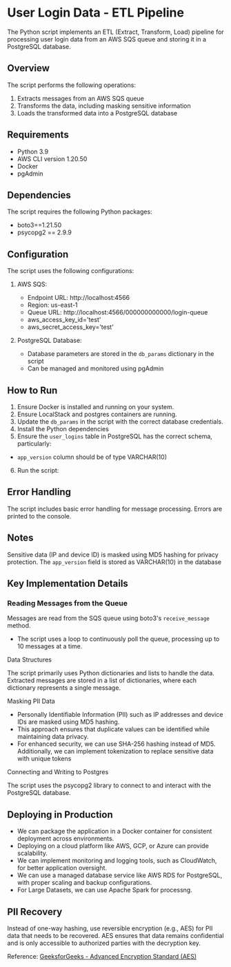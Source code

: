# User Login Data - ETL Pipeline

The Python script implements an ETL (Extract, Transform, Load) pipeline for processing user login data from an AWS SQS queue and storing it in a PostgreSQL database.

## Overview

The script performs the following operations:
1. Extracts messages from an AWS SQS queue
2. Transforms the data, including masking sensitive information
3. Loads the transformed data into a PostgreSQL database

## Requirements

- Python 3.9
- AWS CLI version 1.20.50
- Docker
- pgAdmin

## Dependencies

The script requires the following Python packages:
- boto3==1.21.50
- psycopg2 == 2.9.9

## Configuration

The script uses the following configurations:

1. AWS SQS:
   - Endpoint URL: http://localhost:4566
   - Region: us-east-1
   - Queue URL: http://localhost:4566/000000000000/login-queue
   - aws_access_key_id='test'
   -  aws_secret_access_key='test'

2. PostgreSQL Database:
   - Database parameters are stored in the `db_params` dictionary in the script
   - Can be managed and monitored using pgAdmin

## How to Run

1. Ensure Docker is installed and running on your system.
2. Ensure LocalStack and postgres containers are running.
3. Update the `db_params` in the script with the correct database credentials.
4. Install the Python dependencies
5. Ensure the `user_logins` table in PostgreSQL has the correct schema, particularly:
- `app_version` column should be of type VARCHAR(10)
6. Run the script:

## Error Handling

The script includes basic error handling for message processing. Errors are printed to the console.

## Notes

Sensitive data (IP and device ID) is masked using MD5 hashing for privacy protection.
The `app_version` field is stored as VARCHAR(10) in the database

## Key Implementation Details

### Reading Messages from the Queue

 Messages are read from the SQS queue using boto3's `receive_message` method.
- The script uses a loop to continuously poll the queue, processing up to 10 messages at a time.

Data Structures

The script primarily uses Python dictionaries and lists to handle the data.
Extracted messages are stored in a list of dictionaries, where each dictionary represents a single message.

Masking PII Data 

- Personally Identifiable Information (PII) such as IP addresses and device IDs are masked using MD5 hashing.
- This approach ensures that duplicate values can be identified while maintaining data privacy.
- For enhanced security, we can use SHA-256 hashing instead of MD5. Additionally, we can implement tokenization to replace sensitive data with unique tokens

Connecting and Writing to Postgres

The script uses the psycopg2 library to connect to and interact with the PostgreSQL database.

## Deploying in Production

- We can package the application in a Docker container for consistent deployment across environments.
- Deploying on a cloud platform like AWS, GCP, or Azure can provide scalability.
- We can implement monitoring and logging tools, such as CloudWatch, for better application oversight.
- We can use a managed database service like AWS RDS for PostgreSQL, with proper scaling and backup configurations.
- For Large Datasets, we can use Apache Spark for processng.

## PII Recovery
Instead of one-way hashing, use reversible encryption (e.g., AES) for PII data that needs to be recovered.
AES ensures that data remains confidential and is only accessible to authorized parties with the decryption key.

Reference: [GeeksforGeeks - Advanced Encryption Standard (AES)](https://www.geeksforgeeks.org/advanced-encryption-standard-aes/#)
